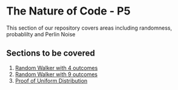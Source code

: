 # The Nature of Code - P5

This section of our repository covers areas including randomness, probablilty and Perlin Noise

## Sections to be covered
1. [Random Walker with 4 outcomes](01_Random_Walker_with_4_outcomes/README.md)
2. [Random Walker with 9 outcomes](02_Random_Walker_with_9_outcomes/README.md)
3. [Proof of Uniform Distribution](03_Proof_of_Uniform_Distribution/README.md)

